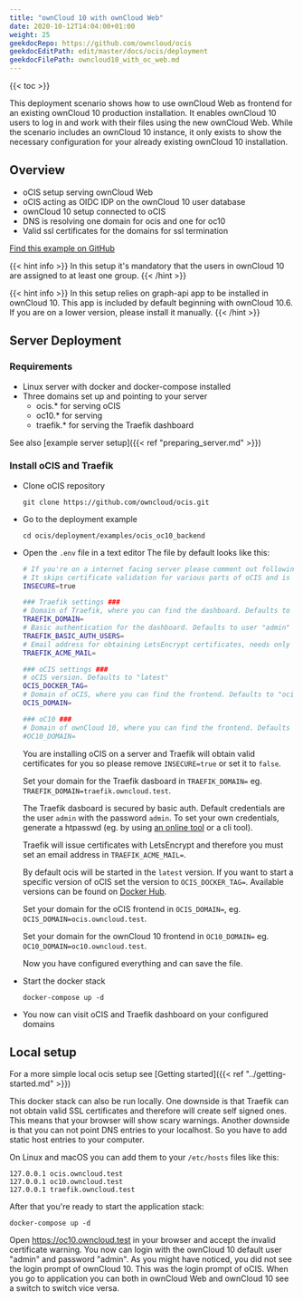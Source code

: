 ```yaml
---
title: "ownCloud 10 with ownCloud Web"
date: 2020-10-12T14:04:00+01:00
weight: 25
geekdocRepo: https://github.com/owncloud/ocis
geekdocEditPath: edit/master/docs/ocis/deployment
geekdocFilePath: owncloud10_with_oc_web.md
---
```


{{< toc >}}

This deployment scenario shows how to use ownCloud Web as frontend for an existing ownCloud 10 production installation. It enables ownCloud 10 users to log in and work with their files using the new ownCloud Web. While the scenario includes an ownCloud 10 instance, it only exists to show the necessary configuration for your already existing ownCloud 10 installation.

## Overview

* oCIS setup serving ownCloud Web
* oCIS acting as OIDC IDP on the ownCloud 10 user database
* ownCloud 10 setup connected to oCIS
* DNS is resolving one domain for ocis and one for oc10
* Valid ssl certificates for the domains for ssl termination

[Find this example on GitHub](https://github.com/owncloud/ocis/tree/master/deployments/examples/owncloud10_with_oc_web)

{{< hint info >}}
In this setup it's mandatory that the users in ownCloud 10 are assigned to at least one group.
{{< /hint >}}

{{< hint info >}}
In this setup relies on graph-api app to be installed in ownCloud 10. This app is included by default beginning with ownCloud 10.6. If you are on a lower version, please install it manually. 
{{< /hint >}}

## Server Deployment

### Requirements

* Linux server with docker and docker-compose installed
* Three domains set up and pointing to your server
  - ocis.* for serving oCIS
  - oc10.* for serving 
  - traefik.* for serving the Traefik dashboard

See also [example server setup]({{< ref "preparing_server.md" >}})

### Install oCIS and Traefik

* Clone oCIS repository

  `git clone https://github.com/owncloud/ocis.git`

* Go to the deployment example

  `cd ocis/deployment/examples/ocis_oc10_backend`

* Open the `.env` file in a text editor
  The file by default looks like this:
  ```bash
  # If you're on a internet facing server please comment out following line.
  # It skips certificate validation for various parts of oCIS and is needed if you use self signed certificates.
  INSECURE=true

  ### Traefik settings ###
  # Domain of Traefik, where you can find the dashboard. Defaults to "traefik.owncloud.test"
  TRAEFIK_DOMAIN=
  # Basic authentication for the dashboard. Defaults to user "admin" and password "admin"
  TRAEFIK_BASIC_AUTH_USERS=
  # Email address for obtaining LetsEncrypt certificates, needs only be changed if this is a public facing server
  TRAEFIK_ACME_MAIL=

  ### oCIS settings ###
  # oCIS version. Defaults to "latest"
  OCIS_DOCKER_TAG=
  # Domain of oCIS, where you can find the frontend. Defaults to "ocis.owncloud.test"
  OCIS_DOMAIN=

  ### oC10 ###
  # Domain of ownCloud 10, where you can find the frontend. Defaults to "oc10.owncloud.test"
  #OC10_DOMAIN=
  ```

  You are installing oCIS on a server and Traefik will obtain valid certificates for you so please remove `INSECURE=true` or set it to `false`.

  Set your domain for the Traefik dasboard in `TRAEFIK_DOMAIN=` eg. `TRAEFIK_DOMAIN=traefik.owncloud.test`.

  The Traefik dasboard is secured by basic auth. Default credentials are the user `admin` with the password `admin`. To set your own credentials, generate a htpasswd (eg. by using [an online tool](https://htpasswdgenerator.de/) or a cli tool).

  Traefik will issue certificates with LetsEncrypt and therefore you must set an email address in `TRAEFIK_ACME_MAIL=`.

  By default ocis will be started in the `latest` version. If you want to start a specific version of oCIS set the version to `OCIS_DOCKER_TAG=`. Available versions can be found on [Docker Hub](https://hub.docker.com/r/owncloud/ocis/tags?page=1&ordering=last_updated).

  Set your domain for the oCIS frontend in `OCIS_DOMAIN=`, eg. `OCIS_DOMAIN=ocis.owncloud.test`.

  Set your domain for the ownCloud 10 frontend in `OC10_DOMAIN=` eg. `OC10_DOMAIN=oc10.owncloud.test`.

  Now you have configured everything and can save the file.

* Start the docker stack

  `docker-compose up -d`

* You now can visit oCIS and Traefik dashboard on your configured domains


## Local setup
For a more simple local ocis setup see [Getting started]({{< ref "../getting-started.md" >}})

This docker stack can also be run locally. One downside is that Traefik can not obtain valid SSL certificates and therefore will create self signed ones. This means that your browser will show scary warnings. Another downside is that you can not point DNS entries to your localhost. So you have to add static host entries to your computer.

On Linux and macOS you can add them to your `/etc/hosts` files like this:
```
127.0.0.1 ocis.owncloud.test
127.0.0.1 oc10.owncloud.test
127.0.0.1 traefik.owncloud.test
```

After that you're ready to start the application stack:

`docker-compose up -d`

Open https://oc10.owncloud.test in your browser and accept the invalid certificate warning. You now can login with the ownCloud 10 default user "admin" and password "admin". As you might have noticed, you did not see the login prompt of ownCloud 10. This was the login prompt of oCIS. When you go to application you can both in ownCloud Web and ownCloud 10 see a switch to switch vice versa.
